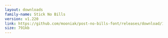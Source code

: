 ```yaml
---
layout: downloads
family-name: Stick No Bills
version: v1.220
link: https://github.com/mooniak/post-no-bills-font/releases/download/1.220/post-no-bills-font_v1.220_20170216.zip
size: 791kb
---
```

